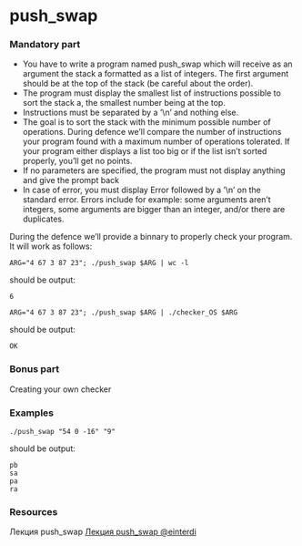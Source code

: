 # push_swap

### Mandatory part
- You have to write a program named push_swap which will receive as an argument the stack a formatted as a list of integers. The first argument should be at the top of the stack (be careful about the order).
- The program must display the smallest list of instructions possible to sort the stack a, the smallest number being at the top.
- Instructions must be separated by a ’\n’ and nothing else.
- The goal is to sort the stack with the minimum possible number of operations.
During defence we’ll compare the number of instructions your program found with a maximum number of operations tolerated. If your program either displays a list too big or if the list isn’t sorted properly, you’ll get no points.
- If no parameters are specified, the program must not display anything and give the
prompt back
- In case of error, you must display Error followed by a ’\n’ on the standard error. Errors include for example: some arguments aren’t integers, some arguments are bigger than an integer, and/or there are duplicates.

During the defence we’ll provide a binnary to properly check your program. It will work as follows:
```
ARG="4 67 3 87 23"; ./push_swap $ARG | wc -l
```
should be output:
```
6
```
```
ARG="4 67 3 87 23"; ./push_swap $ARG | ./checker_OS $ARG
```
should be output:
```
OK
```

### Bonus part
Creating your own checker

### Examples
```
./push_swap "54 0 -16" "9"
```
should be output:
```
pb
sa
pa
ra
```

### Resources
Лекция push_swap [Лекция push_swap @einterdi](https://www.youtube.com/watch?v=98r9uhjPveE)


